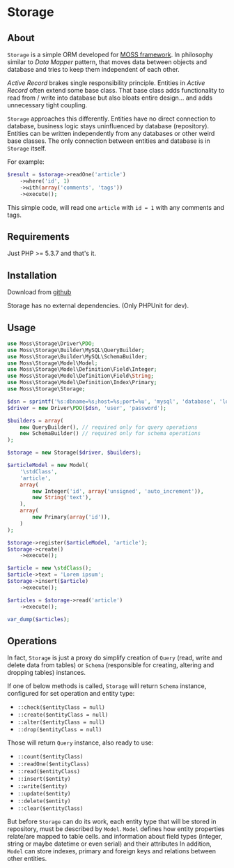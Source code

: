 # Storage

## About

`Storage` is a simple ORM developed for [MOSS framework](https://github.com/potfur/moss).
In philosophy similar to _Data Mapper_ pattern, that moves data between objects and database and tries to keep them independent of each other.

_Active Record_ brakes single responsibility principle. Entities in _Active Record_ often extend some base class.
That base class adds functionality to read from / write into database but also bloats entire design... and adds unnecessary tight coupling.

`Storage` approaches this differently. Entities have no direct connection to database, business logic stays uninfluenced by database (repository).
Entities can be written independently from any databases or other weird base classes.
The only connection between entities and database is in `Storage` itself.

For example:

```php
$result = $storage->readOne('article')
	->where('id', 1)
	->with(array('comments', 'tags'))
	->execute();
```

This simple code, will read one `article` with `id = 1` with any comments and tags.

## Requirements

Just PHP >= 5.3.7 and that's it.

## Installation

Download from [github](https://github.com/potfur/moss-storage)

Storage has no external dependencies.
(Only PHPUnit for dev).

## Usage

```php
use Moss\Storage\Driver\PDO;
use Moss\Storage\Builder\MySQL\QueryBuilder;
use Moss\Storage\Builder\MySQL\SchemaBuilder;
use Moss\Storage\Model\Model;
use Moss\Storage\Model\Definition\Field\Integer;
use Moss\Storage\Model\Definition\Field\String;
use Moss\Storage\Model\Definition\Index\Primary;
use Moss\Storage\Storage;

$dsn = sprintf('%s:dbname=%s;host=%s;port=%u', 'mysql', 'database', 'localhost', 3306);
$driver = new Driver\PDO($dsn, 'user', 'password');

$builders = array(
    new QueryBuilder(), // required only for query operations
    new SchemaBuilder() // required only for schema operations
);

$storage = new Storage($driver, $builders);

$articleModel = new Model(
    '\stdClass',
    'article',
    array(
        new Integer('id', array('unsigned', 'auto_increment')),
        new String('text'),
    ),
    array(
        new Primary(array('id')),
    )
);

$storage->register($articleModel, 'article');
$storage->create()
	->execute();

$article = new \stdClass();
$article->text = 'Lorem ipsum';
$storage->insert($article)
	->execute();

$articles = $storage->read('article')
	->execute();

var_dump($articles);
```

## Operations

In fact, `Storage` is just a proxy do simplify creation of `Query` (read, write and delete data from tables) or `Schema` (responsible for creating, altering and dropping tables) instances.

If one of below methods is called, `Storage` will return `Schema` instance, configured for set operation and entity type:

 * `::check($entityClass = null)`
 * `::create($entityClass = null)`
 * `::alter($entityClass = null)`
 * `::drop($entityClass = null)`

Those will return `Query` instance, also ready to use:

 * `::count($entityClass)`
 * `::readOne($entityClass)`
 * `::read($entityClass)`
 * `::insert($entity)`
 * `::write($entity)`
 * `::update($entity)`
 * `::delete($entity)`
 * `::clear($entityClass)`

But before `Storage` can do its work, each entity type that will be stored in repository, must be described by `Model`.
`Model` defines how entity properties relate/are mapped to table cells. and information about field types (integer, string or maybe datetime or even serial) and their attributes
In addition, `Model` can store indexes, primary and foreign keys and relations between other entities.
